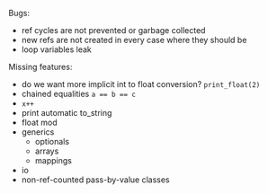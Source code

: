 Bugs:
- ref cycles are not prevented or garbage collected
- new refs are not created in every case where they should be
- loop variables leak

Missing features:
- do we want more implicit int to float conversion? `print_float(2)`
- chained equalities `a == b == c`
- `x++`
- print automatic to_string
- float mod
- generics
    - optionals
    - arrays
    - mappings
- io
- non-ref-counted pass-by-value classes
